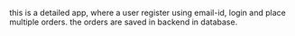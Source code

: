 this is a detailed app, where a user register using email-id, login and place multiple orders. the orders are saved in backend in database.
